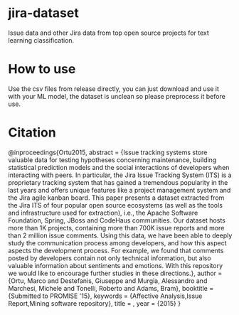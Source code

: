 # jira-dataset
Issue data and other Jira data from top open source projects for text learning classification.

# How to use

Use the csv files from release directly, you can just download and use it with your ML
model, the dataset is unclean so please preprocess it before use.

# Citation

@inproceedings{Ortu2015, abstract = {Issue tracking systems store valuable data for testing hypotheses concerning maintenance, building statistical prediction models and the social interactions of developers when interacting with peers. In particular, the Jira Issue Tracking System (ITS) is a proprietary tracking system that has gained a tremendous popularity in the last years and offers unique features like a project management system and the Jira agile kanban board. This paper presents a dataset extracted from the Jira ITS of four popular open source ecosystems (as well as the tools and infrastructure used for extraction), i.e., the Apache Software Foundation, Spring, JBoss and CodeHaus communities. Our dataset hosts more than 1K projects, containing more than 700K issue reports and more than 2 million issue comments. Using this data, we have been able to deeply study the communication process among developers, and how this aspect aspects the development process. For example, we found that comments posted by developers contain not only technical information, but also valuable information about sentiments and emotions. With this repository we would like to encourage further studies in these directions.}, author = {Ortu, Marco and Destefanis, Giuseppe and Murgia, Alessandro and Marchesi, Michele and Tonelli, Roberto and Adams, Bram}, booktitle = {Submitted to PROMISE '15}, keywords = {Affective Analysis,Issue Report,Mining software repository}, title = , year = {2015} }
